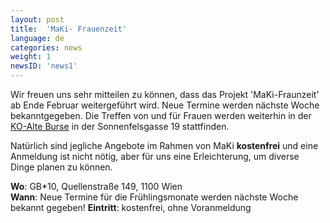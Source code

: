 ```yaml
---
layout: post
title:  'MaKi- Frauenzeit'
language: de
categories: news
weight: 1
newsID: 'news1'
---
```


Wir freuen uns sehr mitteilen zu können, dass das Projekt 'MaKi-Fraunzeit' ab Ende Februar weitergeführt wird. Neue Termine werden nächste Woche bekanntgegeben. Die Treffen von und für Frauen werden weiterhin in der [KO-Alte Burse](http://ko-alteburse.at/) in der Sonnenfelsgasse 19 stattfinden.

Natürlich sind jegliche Angebote im Rahmen von MaKi **kostenfrei** und eine Anmeldung ist nicht nötig, aber für uns eine Erleichterung, um diverse Dinge planen zu können.


**Wo**: GB*10, Quellenstraße 149, 1100 Wien  
**Wann**: Neue Termine für die Frühlingsmonate werden nächste Woche bekannt gegeben!
**Eintritt**: kostenfrei, ohne Voranmeldung
